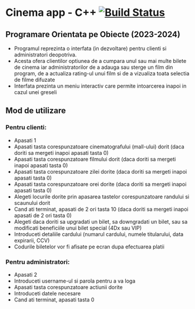 # Cinema app - C++ [![Build Status](https://github.com/mateiungureanu/OOP-CPPApp/actions/workflows/cmake.yml/badge.svg)](https://github.com/mateiungureanu/POO-2023-proiect/actions)
## Programare Orientata pe Obiecte (2023-2024)

- Programul reprezinta o interfata (in dezvoltare) pentru clienti si administratori deopotriva.
- Acesta ofera clientilor optiunea de a cumpara unul sau mai multe bilete de cinema iar administratorilor de a adauga sau sterge un film din program, de a actualiza rating-ul unui film si de a vizualiza toata selectia de filme difuzate
- Interfata prezinta un meniu interactiv care permite intoarcerea inapoi in cazul unei greseli

## Mod de utilizare

### Pentru clienti:

- Apasati 1
- Apasati tasta corespunzatoare cinematografului (mall-ului) dorit (daca doriti sa mergeti inapoi apasati tasta 0)
- Apasati tasta corespunzatoare filmului dorit (daca doriti sa mergeti inapoi apasati tasta 0)
- Apasati tasta corespunzatoare zilei dorite (daca doriti sa mergeti inapoi apasati tasta 0)
- Apasati tasta corespunzatoare orei dorite (daca doriti sa mergeti inapoi apasati tasta 0)
- Alegeti locurile dorite prin apasarea tastelor corespunzatoare randului si scaunului dorit
- Cand ati terminat, apasati de 2 ori tasta 10 (daca doriti sa mergeti inapoi apasati de 2 ori tasta 0)
- Alegeti daca doriti sa upgradati un bilet, sa downgradati un bilet, sau sa modificati beneficiile unui bilet special (4Dx sau VIP)
- Introduceti detaliile cardului (numarul cardului, numele titularului, data expirarii, CCV)
- Codurile biletelor vor fi afisate pe ecran dupa efectuarea platii

### Pentru administratori:

- Apasati 2
- Introduceti username-ul si parola pentru a va loga
- Apasati tasta corespunzatoare actiunii dorite
- Introduceti datele necesare
- Cand ati terminat, apasati tasta 0
